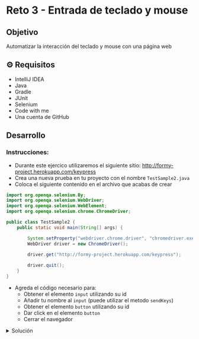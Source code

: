 # Reto 3 - Entrada de teclado y mouse


## Objetivo

Automatizar la interacción del teclado y mouse con una página web

## ⚙ Requisitos

- IntelliJ IDEA
- Java
- Gradle
- JUnit
- Selenium
- Code with me
- Una cuenta de GitHub

## Desarrollo

### Instrucciones:

- Durante este ejercico utilizaremos el siguiente sitio: http://formy-project.herokuapp.com/keypress
- Crea una nueva prueba en tu proyecto con el nombre `TestSample2.java`
- Coloca el siguiente contenido en el archivo que acabas de crear

```java
import org.openqa.selenium.By;
import org.openqa.selenium.WebDriver;
import org.openqa.selenium.WebElement;
import org.openqa.selenium.chrome.ChromeDriver;

public class TestSample2 {
    public static void main(String[] args) {

        System.setProperty("webdriver.chrome.driver", "chromedriver.exe");
        WebDriver driver = new ChromeDriver();

        driver.get("http://formy-project.herokuapp.com/keypress");
         
        driver.quit();
    }
}

```

- Agreda el código necesario para:
  - Obtener el elemento `input` utilizando su id
  - Añadir tu nombre al `input` (puede utilizar el metodo `sendKeys`)
  - Obtener el elemento `button` utilizando su id
  - Dar click en el elemento `button`
  - Cerrar el navegador

<details>
  <summary>Solución</summary>

`TestSample2.java`
```java
import org.openqa.selenium.By;
import org.openqa.selenium.WebDriver;
import org.openqa.selenium.WebElement;
import org.openqa.selenium.chrome.ChromeDriver;

public class TestSample2 {
    public static void main(String[] args) {

        System.setProperty("webdriver.chrome.driver", "chromedriver.exe");
        WebDriver driver = new ChromeDriver();

        driver.get("http://formy-project.herokuapp.com/keypress");

        WebElement name = driver.findElement(By.id("name"));
        name.click();
        name.sendKeys("Bedu");

        WebElement button = driver.findElement(By.id("button"));
        button.click();

        driver.quit();
    }
}
```


</details>
